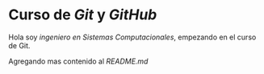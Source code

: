 # Curso de _Git_ y _GitHub_

Hola soy _ingeniero en Sistemas Computacionales_, empezando en el curso de Git. 

Agregando mas contenido al _README.md_